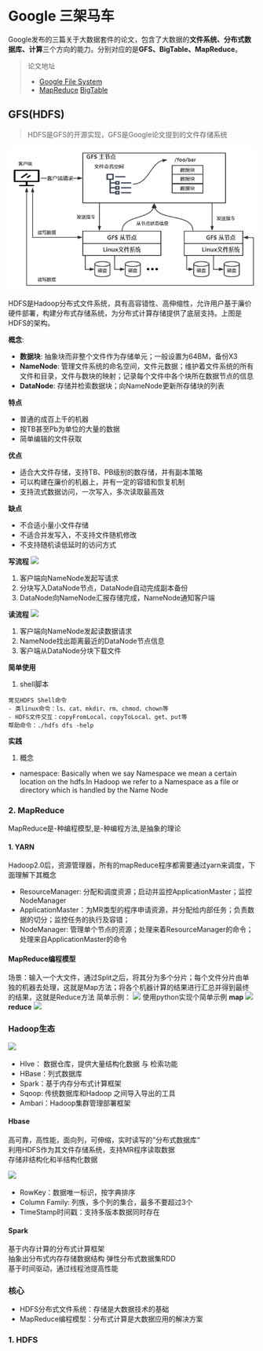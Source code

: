 # Google 三架马车
Google发布的三篇关于大数据套件的论文，包含了大数据的**文件系统、分布式数据库、计算**三个方向的能力。分别对应的是**GFS、BigTable、MapReduce**。
> 论文地址
> - [Google File System](https://static.googleusercontent.com/media/research.google.com/zh-CN//archive/gfs-sosp2003.pdf)
> - [MapReduce](https://static.googleusercontent.com/media/research.google.com/zh-CN//archive/mapreduce-osdi04.pdf)
> [BigTable](https://static.googleusercontent.com/media/research.google.com/zh-CN//archive/bigtable-osdi06.pdf)

## GFS(HDFS)
> HDFS是GFS的开源实现，GFS是Google论文提到的文件存储系统

<img src="./assets/gfs.png">

HDFS是Hadoop分布式文件系统，具有高容错性、高伸缩性，允许用户基于廉价硬件部署，构建分布式存储系统，为分布式计算存储提供了底层支持。上图是HDFS的架构。

**概念**: 
- **数据块**:  抽象块而非整个文件作为存储单元；一般设置为64BM，备份X3
- **NameNode**:  管理文件系统的命名空间，文件元数据；维护着文件系统的所有文件和目录，文件与数块的映射；记录每个文件中各个块所在数据节点的信息
- **DataNode**: 存储并检索数据块；向NameNode更新所存储块的列表

**特点**
- 普通的成百上千的机器
- 按TB甚至Pb为单位的大量的数据
- 简单编辑的文件获取

**优点**
- 适合大文件存储，支持TB、PB级别的数存储，并有副本策略
- 可以构建在廉价的机器上，并有一定的容错和恢复机制
- 支持流式数据访问，一次写入，多次读取最高效

**缺点**
- 不合适小量小文件存储
- 不适合并发写入，不支持文件随机修改
- 不支持随机读低延时的访问方式

**写流程**
![](https://user-gold-cdn.xitu.io/2020/3/23/171070e6a06746ab?w=866&h=534&f=png&s=221971)
1. 客户端向NameNode发起写请求
2. 分块写入DataNode节点，DataNode自动完成副本备份
3. DataNode向NameNode汇报存储完成，NameNode通知客户端

**读流程**
![](https://user-gold-cdn.xitu.io/2020/3/23/1710712b01effbc8?w=1896&h=1084&f=png&s=727310)
1. 客户端向NameNode发起读数据请求
2. NameNode找出距离最近的DataNode节点信息
3. 客户端从DataNode分块下载文件

**简单使用**
1. shell脚本
```
常见HDFS Shell命令
- 类linux命令：ls、cat、mkdir、rm、chmod、chown等
- HDFS文件交互：copyFromLocal、copyToLocal、get、put等
帮助命令：./hdfs dfs -help
```

**实践**
1. 概念
- namespace: Basically when we say Namespace we mean a certain location on the hdfs.In Hadoop we refer to a Namespace as a file or directory which is handled by the Name Node
### 2. MapReduce

MapReduce是-种编程模型,是-种编程方法,是抽象的理论

#### 1. YARN
Hadoop2.0后，资源管理器，所有的mapReduce程序都需要通过yarn来调度，下面理解下其概念
- ResourceManager: 分配和调度资源；启动并监控ApplicationMaster；监控NodeManager
- ApplicationMaster：为MR类型的程序申请资源，并分配给内部任务；负责数据的切分；监控任务的执行及容错；
- NodeManager: 管理单个节点的资源；处理来着ResourceManager的命令；处理来自ApplicationMaster的命令

#### MapReduce编程模型
场景：输入一个大文件，通过Split之后，将其分为多个分片；每个文件分片由单独的机器去处理，这就是Map方法；将各个机器计算的结果进行汇总并得到最终的结果，这就是Reduce方法
简单示例：
![](https://user-gold-cdn.xitu.io/2020/6/2/172754f688271c33?w=838&h=407&f=png&s=229724)
使用python实现个简单示例
**map**
![](https://user-gold-cdn.xitu.io/2020/6/2/17275568a2cf02c3?w=1602&h=1310&f=png&s=975768)
**reduce**
![](https://user-gold-cdn.xitu.io/2020/6/2/1727555b0b3709a5?w=2196&h=1394&f=png&s=1517690)

### Hadoop生态

![](https://user-gold-cdn.xitu.io/2020/6/17/172c27e1db37c222?w=841&h=600&f=png&s=359656)
- HIve： 数据仓库，提供大量结构化数据 与 检索功能
- HBase：列式数据库
- Spark：基于内存分布式计算框架
- Sqoop: 传统数据库和Hadoop  之间导入导出的工具
- Ambari：Hadoop集群管理部署框架

#### Hbase
高可靠，高性能，面向列，可伸缩，实时读写的”分布式数据库“<br/>
利用HDFS作为其文件存储系统，支持MR程序读取数据<br/>
存储非结构化和半结构化数据

![](https://user-gold-cdn.xitu.io/2020/6/17/172c28945ea5cc8c?w=1604&h=850&f=png&s=229992)
- RowKey：数据唯一标识，按字典排序
- Column Family: 列族，多个列的集合，最多不要超过3个
- TimeStamp时间戳：支持多版本数据同时存在

#### Spark
基于内存计算的分布式计算框架<br/>
抽象出分布式内存存储数据结构 弹性分布式数据集RDD<br/>
基于时间驱动，通过线程池提高性能



### 核心
- HDFS分布式文件系统：存储是大数据技术的基础
- MapReduce编程模型：分布式计算是大数据应用的解决方案
### 1. HDFS